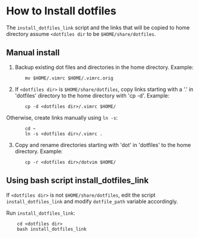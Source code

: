 # How to Install dotfiles
The `install_dotfiles_link` script and the links that will be copied to home
directory assume `<dotfiles dir` to be `$HOME/share/dotfiles`.

## Manual install
  1. Backup existing dot files and directories in the home directory. Example:
```
       mv $HOME/.vimrc $HOME/.vimrc.orig
```

  2. If `<dotfiles dir>` is `$HOME/share/dotfiles`, copy links starting with
     a '.' in 'dotfiles' directory to the home directory with 'cp -d'. Example:
```
       cp -d <dotfiles dir>/.vimrc $HOME/
```
   Otherwise, create links manually using `ln -s`:
```
       cd ~
       ln -s <dotfiles dir>/.vimrc .
```

  3. Copy and rename directories starting with 'dot' in 'dotfiles' to the home
     directory. Example:
```
       cp -r <dotfiles dir>/dotvim $HOME/
```

## Using bash script install_dotfiles_link

If `<dotfiles dir>` is not `$HOME/share/dotfiles`, edit the script `install_dotfiles_link` and modify `dotfile_path` variable accordingly.

Run `install_dotfiles_link`:
```
    cd <dotfiles dir>
    bash install_dotfiles_link
```
